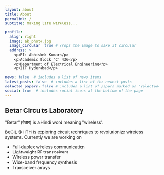 ```yaml
---
layout: about
title: About
permalink: /
subtitle: making life wireless...

profile:
  align: right
  image: ak_photo.jpg
  image_circular: true # crops the image to make it circular
  address: >
    <p>PI: Abhishek Kumar</p>
    <p>Academic Block 'C' 436</p>
    <p>Department of Electrical Engineering</p>
    <p>IIT Hyderabad</p>

news: false  # includes a list of news items
latest_posts: false  # includes a list of the newest posts
selected_papers: false # includes a list of papers marked as "selected={true}"
social: true  # includes social icons at the bottom of the page
---
```


## **Be**tar **Ci**rcuits **L**aboratory
"Betar" (बेतार) is a Hindi word meaning "wireless".

BeCiL @ IITH is exploring circuit techniques to revolutionize wireless systems. Currently we are working on:

- Full-duplex wireless communication
- Lightweight RF transceivers
- Wireless power transfer
- Wide-band frequency synthesis
- Transceiver arrays
